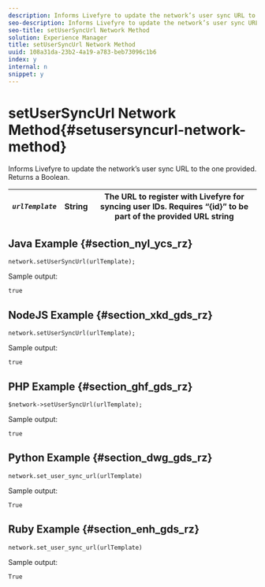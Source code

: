 ```yaml
---
description: Informs Livefyre to update the network’s user sync URL to the one provided. Returns a Boolean.
seo-description: Informs Livefyre to update the network’s user sync URL to the one provided. Returns a Boolean.
seo-title: setUserSyncUrl Network Method
solution: Experience Manager
title: setUserSyncUrl Network Method
uuid: 108a31da-23b2-4a19-a783-beb73096c1b6
index: y
internal: n
snippet: y
---
```


# setUserSyncUrl Network Method{#setusersyncurl-network-method}

Informs Livefyre to update the network’s user sync URL to the one provided. Returns a Boolean.

|  *`urlTemplate`* | String  | The URL to register with Livefyre for syncing user IDs. Requires “{id}” to be part of the provided URL string  |
|---|---|---|

## Java Example {#section_nyl_ycs_rz}

```
network.setUserSyncUrl(urlTemplate); 

```

Sample output:

```
true
```

## NodeJS Example {#section_xkd_gds_rz}

```
network.setUserSyncUrl(urlTemplate); 

```

Sample output:

```
true
```

## PHP Example {#section_ghf_gds_rz}

```
$network->setUserSyncUrl(urlTemplate); 

```

Sample output:

```
true
```

## Python Example {#section_dwg_gds_rz}

```
network.set_user_sync_url(urlTemplate) 

```

Sample output:

```
True
```

## Ruby Example {#section_enh_gds_rz}

```
network.set_user_sync_url(urlTemplate) 

```

Sample output:

```
True
```

